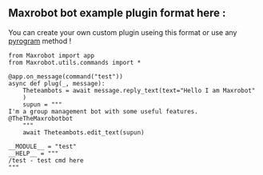 ## Maxrobot bot example plugin format here :
You can create your own custom plugin useing this format or use any [pyrogram](http://pyrogram.org) method !


```
from Maxrobot import app
from Maxrobot.utils.commands import *

@app.on_message(command("test"))
async def plug(_, message):
    Theteambots = await message.reply_text(text="Hello I am Maxrobot"
    )
    supun = """
I'm a group management bot with some useful features.
@TheTheMaxrobotbot    
    """
    await Theteambots.edit_text(supun)

__MODULE__ = "test"
__HELP__ = """  
/test - test cmd here
"""
```

